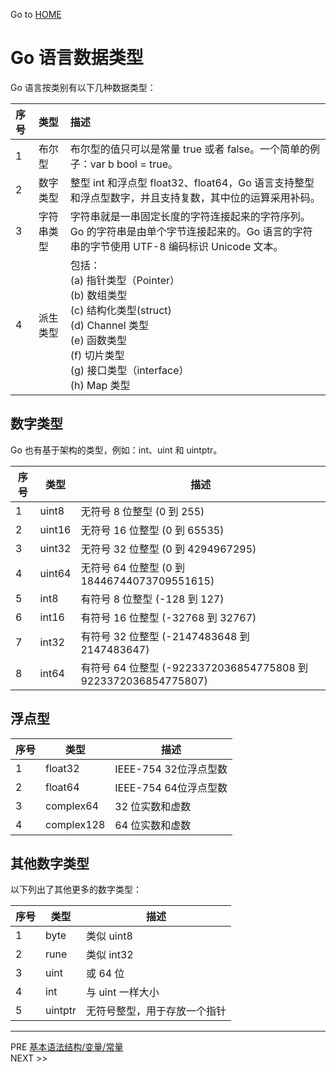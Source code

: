 Go to [ HOME ](../learning-go.md)

# Go 语言数据类型

Go 语言按类别有以下几种数据类型：

|序号|类型|描述|
|:---|:---|:---|
|1|布尔型|布尔型的值只可以是常量 true 或者 false。一个简单的例子：var b bool = true。|
|2|数字类型|整型 int 和浮点型 float32、float64，Go 语言支持整型和浮点型数字，并且支持复数，其中位的运算采用补码。|
|3|字符串类型|字符串就是一串固定长度的字符连接起来的字符序列。Go 的字符串是由单个字节连接起来的。Go 语言的字符串的字节使用 UTF-8 编码标识 Unicode 文本。|
|4|派生类型|包括：<br> (a) 指针类型（Pointer）<br> (b) 数组类型<br> (c) 结构化类型(struct)<br> (d) Channel 类型<br> (e) 函数类型<br> (f) 切片类型<br> (g) 接口类型（interface）<br> (h) Map 类型|

## 数字类型
Go 也有基于架构的类型，例如：int、uint 和 uintptr。

|序号|类型|描述|
|---|---|---|
|1|uint8|无符号 8 位整型 (0 到 255)|
|2|uint16|无符号 16 位整型 (0 到 65535)|
|3|uint32|无符号 32 位整型 (0 到 4294967295)|
|4|	uint64|无符号 64 位整型 (0 到 18446744073709551615)|
|5|int8|有符号 8 位整型 (-128 到 127)|
|6|	int16|有符号 16 位整型 (-32768 到 32767)|
|7|int32|有符号 32 位整型 (-2147483648 到 2147483647)|
|8|int64|有符号 64 位整型 (-9223372036854775808 到 9223372036854775807)|

## 浮点型

|序号|类型|描述|
|----|----|----|
|1|float32|IEEE-754 32位浮点型数|
|2|float64|IEEE-754 64位浮点型数|
|3|complex64|32 位实数和虚数
|4|	complex128|64 位实数和虚数|

## 其他数字类型
以下列出了其他更多的数字类型：

| 序号 | 类型|描述|
|---|---|---|
|1|byte |类似 uint8|
|2|rune|类似 int32|
|3|uint|或 64 位|
|4|int| 与 uint 一样大小|
|5|uintptr | 无符号整型，用于存放一个指针|

---

PRE [基本语法结构/变量/常量](../part1/part1.md)  
NEXT >> []()